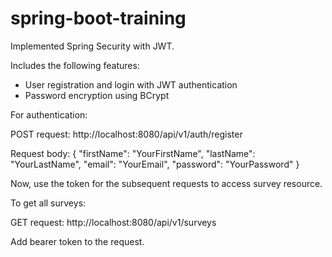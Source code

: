 # spring-boot-training

Implemented Spring Security with JWT.

Includes the following features:
- User registration and login with JWT authentication
- Password encryption using BCrypt

For authentication:

POST request: 
http://localhost:8080/api/v1/auth/register

Request body:
{
    "firstName": "YourFirstName",
    "lastName": "YourLastName",
    "email": "YourEmail",
    "password": "YourPassword"
}

Now, use the token for the subsequent requests to access survey resource.

To get all surveys:

GET request:
http://localhost:8080/api/v1/surveys

Add bearer token to the request.
